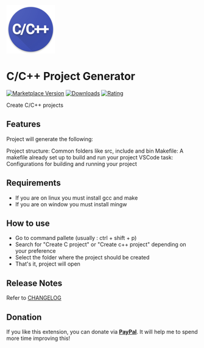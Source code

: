 ![Logo](resources/logo.png)

# C/C++ Project Generator

[![Marketplace Version](https://vsmarketplacebadge.apphb.com/version-short/danielpinto8zz6.c-cpp-project-generator.svg)](https://marketplace.visualstudio.com/items?itemName=danielpinto8zz6.c-cpp-project-generator)
[![Downloads](https://vsmarketplacebadge.apphb.com/downloads-short/danielpinto8zz6.c-cpp-project-generator.svg)](https://marketplace.visualstudio.com/items?itemName=danielpinto8zz6.c-cpp-project-generator)
[![Rating](https://vsmarketplacebadge.apphb.com/rating-short/danielpinto8zz6.c-cpp-project-generator.svg)](https://marketplace.visualstudio.com/items?itemName=danielpinto8zz6.c-cpp-project-generator)

Create C/C++ projects

## Features

Project will generate the following:

Project structure: Common folders like src, include and bin
Makefile: A makefile already set up to build and run your project
VSCode task: Configurations for building and running your project

## Requirements

* If you are on linux you must install gcc and make
* If you are on window you must install mingw

## How to use
* Go to command pallete (usually : ctrl + shift + p)
* Search for "Create C project" or "Create c++ project" depending on your preference
* Select the folder where the project should be created
* That's it, project will open

## Release Notes

Refer to [CHANGELOG](CHANGELOG.md)

## Donation

If you like this extension, you can donate via **[PayPal](https://www.paypal.me/danielpinto8zz6)**. It will help me to spend more time improving this!